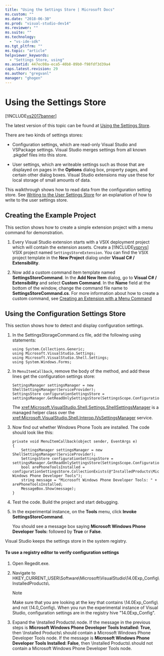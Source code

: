 ```yaml
---
title: "Using the Settings Store | Microsoft Docs"
ms.custom: ""
ms.date: "2018-06-30"
ms.prod: "visual-studio-dev14"
ms.reviewer: ""
ms.suite: ""
ms.technology: 
  - "vs-ide-sdk"
ms.tgt_pltfrm: ""
ms.topic: "article"
helpviewer_keywords: 
  - "Settings Store, using"
ms.assetid: 447ec08a-eca5-40b8-89b0-f98fdf3d39a4
caps.latest.revision: 29
ms.author: "gregvanl"
manager: "ghogen"
---
```

# Using the Settings Store
[!INCLUDE[vs2017banner](../includes/vs2017banner.md)]

The latest version of this topic can be found at [Using the Settings Store](https://docs.microsoft.com/visualstudio/extensibility/using-the-settings-store).  
  
There are two kinds of settings stores:  
  
-   Configuration settings, which are read-only Visual Studio and VSPackage settings. Visual Studio merges settings from all known .pkgdef files into this store.  
  
-   User settings, which are writeable settings such as those that are displayed on pages in the **Options** dialog box, property pages, and certain other dialog boxes. Visual Studio extensions may use these for local storage of small amounts of data.  
  
 This walkthrough shows how to read data from the configuration setting store. See [Writing to the User Settings Store](../extensibility/writing-to-the-user-settings-store.md) for an explanation of how to write to the user settings store.  
  
## Creating the Example Project  
 This section shows how to create a simple extension project with a menu command for demonstration.  
  
1.  Every Visual Studio extension starts with a VSIX deployment project which will contain the extension assets. Create a [!INCLUDE[vsprvs](../includes/vsprvs-md.md)] VSIX project named `SettingsStoreExtension`. You can find the VSIX project template in the **New Project** dialog under **Visual C# / Extensibility**.  
  
2.  Now add a custom command item template named **SettingsStoreCommand**. In the **Add New Item** dialog, go to **Visual C# / Extensibility** and select **Custom Command**. In the **Name** field at the bottom of the window, change the command file name to **SettingsStoreCommand.cs**. For more information about how to create a custom command, see [Creating an Extension with a Menu Command](../extensibility/creating-an-extension-with-a-menu-command.md)  
  
## Using the Configuration Settings Store  
 This section shows how to detect and display configuration settings.  
  
1.  In the SettingsStorageCommand.cs file, add the following using statements:  
  
    ```  
    using System.Collections.Generic;  
    using Microsoft.VisualStudio.Settings;  
    using Microsoft.VisualStudio.Shell.Settings;  
    using System.Windows.Forms;  
    ```  
  
2.  In `MenuItemCallback`, remove the body of the method, and add these lines get the configuration settings store:  
  
    ```  
    SettingsManager settingsManager = new ShellSettingsManager(ServiceProvider);  
    SettingsStore configurationSettingsStore = settingsManager.GetReadOnlySettingsStore(SettingsScope.Configuration);  
    ```  
  
     The <xref:Microsoft.VisualStudio.Shell.Settings.ShellSettingsManager> is a managed helper class over the <xref:Microsoft.VisualStudio.Shell.Interop.IVsSettingsManager> service.  
  
3.  Now find out whether Windows Phone Tools are installed. The code should look like this:  
  
    ```  
    private void MenuItemCallback(object sender, EventArgs e)  
    {  
        SettingsManager settingsManager = new ShellSettingsManager(ServiceProvider);  
        SettingsStore configurationSettingsStore = settingsManager.GetReadOnlySettingsStore(SettingsScope.Configuration);  
        bool arePhoneToolsInstalled = configurationSettingsStore.CollectionExists(@"InstalledProducts\Microsoft Windows Phone Developer Tools");  
        string message = "Microsoft Windows Phone Developer Tools: " + arePhoneToolsInstalled;  
        MessageBox.Show(message);  
    }  
    ```  
  
4.  Test the code. Build the project and start debugging.  
  
5.  In the experimental instance, on the **Tools** menu, click **Invoke SettingsStoreCommand**.  
  
     You should see a message box saying **Microsoft Windows Phone Developer Tools:**  followed by **True** or **False**.  
  
 Visual Studio keeps the settings store in the system registry.  
  
#### To use a registry editor to verify configuration settings  
  
1.  Open Regedit.exe.  
  
2.  Navigate to HKEY_CURRENT_USER\Software\Microsoft\VisualStudio\14.0Exp_Config\InstalledProducts\\.  
  
    > [!NOTE]
    >  Make sure that you are looking at the key that contains \14.0Exp_Config\ and not \14.0_Config\\. When you run the experimental instance of Visual Studio, configuration settings are in the registry hive "14.0Exp_Config".  
  
3.  Expand the \Installed Products\ node. If the message in the previous steps is **Microsoft Windows Phone Developer Tools Installed: True**, then \Installed Products\ should contain a Microsoft Windows Phone Developer Tools node. If the message is **Microsoft Windows Phone Developer Tools Installed: False**, then \Installed Products\ should not contain a Microsoft Windows Phone Developer Tools node.

